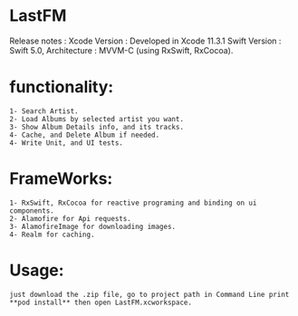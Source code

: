 
# LastFM
Release notes : Xcode Version : Developed in Xcode 11.3.1 Swift Version : Swift 5.0, Architecture : MVVM-C (using RxSwift, RxCocoa).

# functionality:
	1- Search Artist.
  	2- Load Albums by selected artist you want.
  	3- Show Album Details info, and its tracks.
  	4- Cache, and Delete Album if needed.
  	4- Write Unit, and UI tests.



# FrameWorks:
	1- RxSwift, RxCocoa for reactive programing and binding on ui components.
  	2- Alamofire for Api requests.
  	3- AlamofireImage for downloading images.
  	4- Realm for caching.
    
# Usage:
	just download the .zip file, go to project path in Command Line print  **pod install** then open LastFM.xcworkspace.
